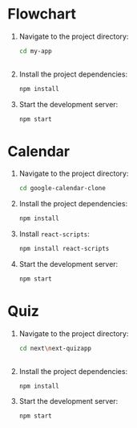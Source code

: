 
# Flowchart


1. Navigate to the project directory:
    ```sh
    cd my-app
  
    ```

2. Install the project dependencies:
    ```sh
    npm install
    ```


3. Start the development server:
    ```sh
    npm start
    ```






# Calendar


1. Navigate to the project directory:
    ```sh
    cd google-calendar-clone
    ```

2. Install the project dependencies:
    ```sh
    npm install
    ```

3. Install `react-scripts`:
    ```sh
    npm install react-scripts
    ```

4. Start the development server:
    ```sh
    npm start
    ```


# Quiz


1. Navigate to the project directory:
    ```sh
    cd next\next-quizapp
  
    ```

2. Install the project dependencies:
    ```sh
    npm install
    ```


3. Start the development server:
    ```sh
    npm start
    ```

